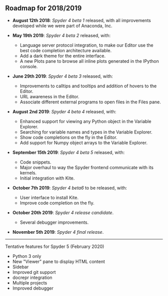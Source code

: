 ## Roadmap for 2018/2019

* **August 12th 2018**: *Spyder 4 beta 1* released, with all improvements developed while we were part of Anaconda, Inc.

* **May 19th 2019**: *Spyder 4 beta 2* released, with:
    - Language server protocol integration, to make our Editor use the best code completion architecture available.
    - Add a dark theme for the entire interface.
    - A new Plots pane to browse all inline plots generated in the IPython console.

* **June 29th 2019**: *Spyder 4 beta 3* released, with:
    - Improvements to calltips and tooltips and addition of hovers to the Editor.
    - URL awareness in the Editor.
    - Associate different external programs to open files in the Files pane.

* **August 2nd 2019**: *Spyder 4 beta 4* released, with:
    - Enhanced support for viewing any Python object in the Variable Explorer.
    - Searching for variable names and types in the Variable Explorer.
    - Show code completions on the fly in the Editor.
    - Add support for Numpy object arrays to the Variable Explorer.

* **September 15th 2019**: *Spyder 4 beta 5* released, with:
    - Code snippets.
    - Major overhaul to way the Spyder frontend communicate with its kernels.
    - Initial integration with Kite.

* **October 7th 2019**: *Spyder 4 beta6* to be released, with:
    - User interface to install Kite.
    - Improve code completion on the fly.

* **October 20th 2019**: *Spyder 4 release candidate*.
    - Several debugger improvements.

* **November 5th 2019**: *Spyder 4 final release*.

----

Tentative features for Spyder 5 (February 2020)

* Python 3 only
* New "Viewer" pane to display HTML content
* Sidebar
* Improved git support
* docrepr integration
* Multiple projects
* Improved debugger
